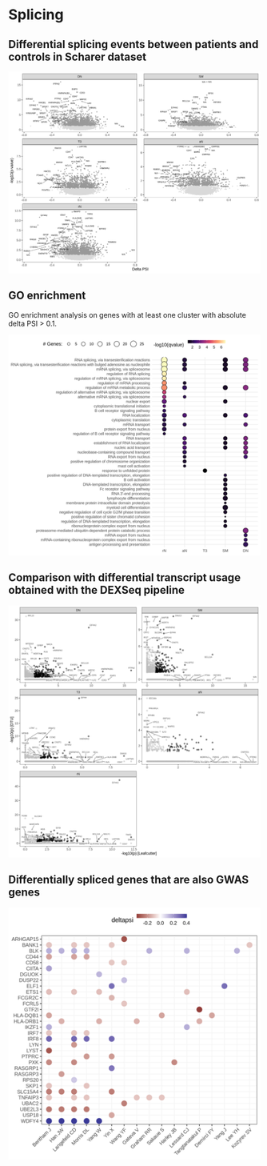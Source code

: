 Splicing
================

## Differential splicing events between patients and controls in Scharer dataset

![](README_files/figure-gfm/unnamed-chunk-4-1.png)<!-- -->

## GO enrichment

GO enrichment analysis on genes with at least one cluster with absolute
delta PSI &gt; 0.1.

![](README_files/figure-gfm/unnamed-chunk-6-1.png)<!-- -->

## Comparison with differential transcript usage obtained with the DEXSeq pipeline

![](README_files/figure-gfm/unnamed-chunk-7-1.png)<!-- -->

## Differentially spliced genes that are also GWAS genes

![](README_files/figure-gfm/unnamed-chunk-8-1.png)<!-- -->
